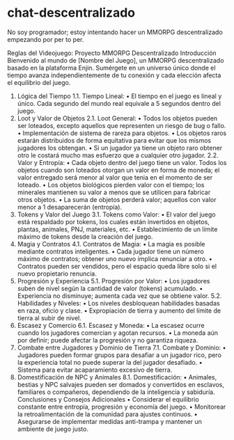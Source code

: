 # chat-descentralizado
No soy programador; estoy intentando hacer un MMORPG descentralizado empezando por per to per.

Reglas del Videojuego: Proyecto MMORPG Descentralizado
Introducción
Bienvenido al mundo de [Nombre del Juego], un MMORPG descentralizado basado en la plataforma Enjin. Sumérgete en un universo único donde el tiempo avanza independientemente de tu conexión y cada elección afecta el equilibrio del juego.
1. Lógica del Tiempo
1.1. Tiempo Lineal:
•	El tiempo en el juego es lineal y único. Cada segundo del mundo real equivale a 5 segundos dentro del juego.
2. Loot y Valor de Objetos
2.1. Loot General:
•	Todos los objetos pueden ser loteados, excepto aquellos que representen un riesgo de bug o fallo.
•	Implementación de sistema de rareza para objetos.
•	Los objetos raros estarán distribuidos de forma equitativa para evitar que los mismos jugadores los obtengan.
•	 Si un jugador ya tiene un objeto raro obtener otro le costará mucho mas esfuerzo que a cualquier otro jugador.
2.2. Valor y Entropía:
•	Cada objeto dentro del juego tiene un valor. Todos los objetos cuando son loteados otorgan un valor en forma de moneda; el valor entregado será menor al valor que tenia en el momento de ser loteado.
•	Los objetos biológicos pierden valor con el tiempo; los minerales mantienen su valor a menos que se utilicen para fabricar otros objetos.
•	La suma de objetos perderá valor; aquellos con valor menor a 1 desaparecerán (entropía).
3. Tokens y Valor del Juego
3.1. Tokens como Valor:
•	El valor del juego está respaldado por tokens, los cuales están invertidos en objetos, plantas, animales, PNJ, materiales, etc.
•	Establecimiento de un límite máximo de tokens desde la creación del juego.
4. Magia y Contratos
4.1. Contratos de Magia:
•	La magia es posible mediante contratos inteligentes.
•	Cada jugador tiene un número máximo de contratos; obtener uno nuevo implica renunciar a otro.
•	Contratos pueden ser vendidos, pero el espacio queda libre solo si el nuevo propietario renuncia.
5. Progresión y Experiencia
5.1. Progresión por Valor:
•	Los jugadores suben de nivel según la cantidad de valor (tokens) acumulado.
•	Experiencia no disminuye; aumenta cada vez que se obtiene valor.
5.2. Habilidades y Niveles:
•	Los niveles desbloquean habilidades basadas en raza, oficio y clase.
•	Expropiación de tierra y aumento del límite de tierra al subir de nivel.
6. Escasez y Comercio
6.1. Escasez y Moneda:
•	La escasez ocurre cuando los jugadores comercian y agotan recursos.
•	La moneda aún por definir; puede afectar la progresión y no garantiza riqueza.
7. Combate entre Jugadores y Dominio de Tierra
7.1. Combate y Dominio:
•	Jugadores pueden formar grupos para desafiar a un jugador rico, pero la experiencia total no puede superar la del jugador desafiado.
•	Sistema para evitar acaparamiento excesivo de tierra.
8. Domestificación de NPC y Animales
8.1. Domestificación:
•	Animales, bestias y NPC salvajes pueden ser domados y convertidos en esclavos, familiares o compañeros, dependiendo de la inteligencia y sabiduría.
Conclusiones y Consejos Adicionales
•	Considerar el equilibrio constante entre entropía, progresión y economía del juego.
•	Monitorear la retroalimentación de la comunidad para ajustes continuos.
•	Asegurarse de implementar medidas anti-trampa y mantener un ambiente de juego justo.


